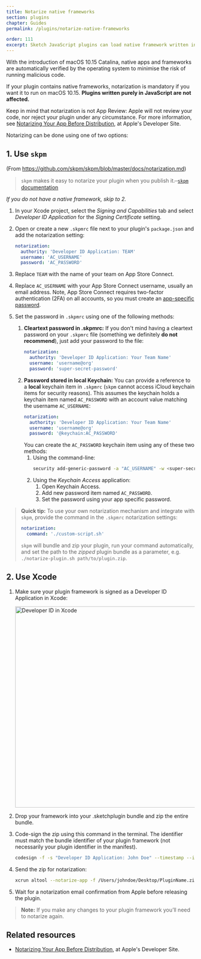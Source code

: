 ```yaml
---
title: Notarize native frameworks
section: plugins
chapter: Guides
permalink: /plugins/notarize-native-frameworks

order: 111
excerpt: Sketch JavaScript plugins can load native framework written in Objective-C. For these plugins to work, they must be notarised by Apple to meet stricter security guidelines introduced with macOS 10.15 Catalina.
---
```


With the introduction of macOS 10.15 Catalina, native apps and frameworks are automatically verified by the operating system to minimise the risk of running malicious code.

If your plugin contains native frameworks, notarization is mandatory if you want it to run on macOS 10.15. **Plugins written purely in JavaScript are not affected.**

Keep in mind that notarization is not App Review: Apple will not review your code, nor reject your plugin under any circumstance. For more information, see [Notarizing Your App Before Distribution](https://developer.apple.com/documentation/xcode/notarizing_your_app_before_distribution), at Apple's Developer Site.

Notarizing can be done using one of two options:

## 1. Use `skpm`

(From <https://github.com/skpm/skpm/blob/master/docs/notarization.md>)

> `skpm` makes it easy to notarize your plugin when you publish it.
>  ̶ [`skpm` documentation](https://github.com/skpm/skpm/blob/master/docs/notarization.md)

_If you do not have a native framework, skip to 2._

1. In your Xcode project, select the _Signing and Capabilities_ tab and select _Developer ID Application_ for the _Signing Certificate_ setting.
2. Open or create a new `.skpmrc` file next to your plugin's `package.json` and add the notarization setting:

   ```yaml
   notarization:
     authority: 'Developer ID Application: TEAM'
     username: 'AC_USERNAME'
     password: 'AC_PASSWORD'
   ```

3. Replace `TEAM` with the name of your team on App Store Connect.
4. Replace `AC_USERNAME` with your App Store Connect username, usually an email address. Note, App Store Connect requires two-factor authentication (2FA) on all accounts, so you must create an [app-specific password](https://support.apple.com/en-us/HT204397).

5. Set the password in `.skpmrc` using one of the following methods:
   1. **Cleartext password in .skpmrc:** If you don't mind having a cleartext password on your `.skpmrc` file (something we definitely **do not recommend**), just add your password to the file:
      ```yaml
      notarization:
        authority: 'Developer ID Application: Your Team Name'
        username: 'username@org'
        password: 'super-secret-password'
      ```
   2. **Password stored in local Keychain:** You can provide a reference to a **local** keychain item in `.skpmrc` (`skpm` cannot access iCloud keychain items for security reasons). This assumes the keychain holds a keychain item named `AC_PASSWORD` with an account value matching the username `AC_USERNAME`:
      ```yaml
      notarization:
        authority: 'Developer ID Application: Your Team Name'
        username: 'username@org'
        password: '@keychain:AC_PASSWORD'
      ```
      You can create the `AC_PASSWORD` keychain item using any of these two methods:
         1. Using the command-line:
            ```bash
            security add-generic-password -a "AC_USERNAME" -w <super-secret-password> -s "AC_PASSWORD"
            ```
         2. Using the _Keychain Access_ application:
            1. Open Keychain Access.
            2. Add new password item named `AC_PASSWORD`.
            3. Set the password using your app specific password.  

> **Quick tip:** To use your own notarization mechanism and integrate with `skpm`,
provide the command in the `.skpmrc` notarization settings:
>
> ```yaml
> notarization:
>   command: './custom-script.sh'
> ```
> `skpm` will bundle and zip your plugin, run your command automatically, and set the path to the *zipped* plugin bundle as a parameter, e.g. `./notarize-plugin.sh path/to/plugin.zip`.


## 2. Use Xcode

1. Make sure your plugin framework is signed as a Developer ID Application in Xcode:

   <img src="/images/developer/dev-id.png" width="536" height="auto" alt="Developer ID in Xcode" />

2. Drop your framework into your .sketchplugin bundle and zip the entire bundle.
3. Code-sign the zip using this command in the terminal. The identifier must match the bundle identifier of your plugin framework (not necessarily your plugin identifier in the manifest).

   ```bash
   codesign -f -s "Developer ID Application: John Doe" --timestamp --identifier "com.organization.PluginName" /Users/johndoe/Desktop/PluginName.zip
   ```

4. Send the zip for notarization:

   ```bash
   xcrun altool --notarize-app -f /Users/johndoe/Desktop/PluginName.zip --primary-bundle-id "com.organization.PluginName" -u "yourAppleIDEmail@gmail.com" -p "app-specific-password"
   ```

5. Wait for a notarization email confirmation from Apple before releasing the plugin.

> **Note:** If you make any changes to your plugin framework you’ll need to notarize again.

## Related resources

- [Notarizing Your App Before Distribution](https://developer.apple.com/documentation/xcode/notarizing_your_app_before_distribution), at Apple's Developer Site.
